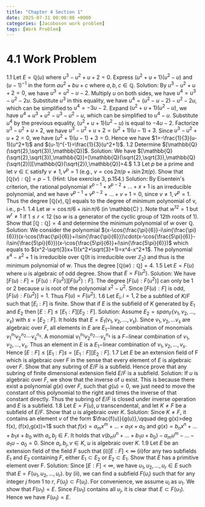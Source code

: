 ```yaml
---
title: "Chapter 4 Section 1"
date: 2025-07-31 00:00:00 +0000
categories: [Jacoboson work problem]
tags: [Work Problem]
---
```


# 4.1 Work Problem

1.1 Let $E=\mathbb{Q}(u)$ where $u^3-u^2+u+2=0$. Express $(u^2+u+1)(u^2-u)$ and $(u-1)^{-1}$ in the form $au^2+bu+c$ where $a,b,c\in\mathbb{Q}$.
Solution: By $u^3-u^2+u+2=0$, we have
 $u^3=u^2-u-2$.
Multiply $u$ on both sides, we have
$u^4=u^3-u^2-2u$.
Substitute $u^3$ in this equality, we have
$u^4=(u^2-u-2)-u^2-2u$, which can be simplified to
$u^4=-3u-2$.
Expand $(u^2+u+1)(u^2-u)$, we have
$u^4+u^3+u^2-u^3-u^2-u$, which can be simplified to
$u^4-u$.
Substitute $u^4$ by the previous equality, $(u^2+u+1)(u^2-u)$ is equal to 
$-4u-2$.
Factorize  $u^3-u^2+u+2$, we have 
 $u^3-u^2+u+2=(u^2+1)(u-1)+3$. 
Since $u^3-u^2+u+2=0$, we have
  $(u^2+1)(u-1)+3=0$.
Hence we have
  $1=-\frac{1}{3}(u-1)(u^2+1)$
and
  $(u-1)^{-1}=\frac{1}{3}(u^2+1)$.
1.2 Determine $[\mathbb{Q}(\sqrt{2},\sqrt{3}),\mathbb{Q}]$.
Solution: We have 
  $[\mathbb{Q}(\sqrt{2},\sqrt{3}),\mathbb{Q}]=[\mathbb{Q}(\sqrt{2},\sqrt{3}),\mathbb{Q}(\sqrt{2})][\mathbb{Q}(\sqrt{2}),\mathbb{Q}]=4.$
1.3 Let $p$ be a prime and let $v\in\mathbb{C}$ satisfy $v\neq1,v^p=1$ (e.g., $v=\cos {2\pi}/p+i\sin{2\pi}/p$). Show that $[\mathbb{Q}(v):\mathbb{Q}]=p-1.$ (Hint: Use exercise 3, p.154.)
Solution: By Eisentein's criterion, the rational polynomial $x^{p-1}+x^{p-2}+\dots+x+1$ is an irreducible polynomial, and we have $v^{p-1}+v^{p-2}+\dots+v+1=0$, since $v\neq 1,v^p=1$.
Thus the degree $[\mathbb{Q}(v),\mathbb{Q}]$ equals to the degree of minimum polynomial of v, i.e., p-1.
1.4 Let $w=\cos{\pi/6}+i\sin{\pi/6}$ (in \mathbb{C} ). Note that $w^{12}=1$ but $w^r\neq1$ if $1\leq r<12$ (so $w$ is a generator of the cyclic group of 12th roots of 1). Show that $[\mathbb{Q}:\mathbb{Q}]=4$ and determine the minimum polynomial of $w$ over $\mathbb{Q}$.
Solution: We consider the polynomial
  $(x-\cos{\frac{\pi}{6}}-i\sin{\frac{\pi}{6}})(x-\cos{\frac{\pi}{6}}+i\sin{\frac{\pi}{6}})\cdot(x-\cos{\frac{5\pi}{6}}-i\sin{\frac{5\pi}{6}})(x-\cos{\frac{5\pi}{6}}+i\sin{\frac{5\pi}{6}})$ which equals to
$(x^2-\sqrt{3}x+1)(x^2+\sqrt{3}+1)=x^4-x^2+1$.
The polynomial $x^4-x^2+1$ is irreducible over $\mathbb{Q}$(It is irreducible over $\mathbb{Z}_2$) and thus is the minimum polynomial of $w$. Thus the degree $[\mathbb{Q}(w):\mathbb{Q}]=4$.
1.5 Let $E=F(u)$ where $u$ is algebraic of odd degree. Show that $E=F(u^2).$
Solution: We have 
  $[F(u):F]=[F(u):F(u^2)][F(u^2):F].$
The degree $[F(u):F(u^2)]$ can only be 1 or 2 because $u$ is root of the polynomial $x^2-u^2$. Since $[F(u):F]$ is odd,$[F(u):F(u^2)]=1$. Thus $F(u)=F(u^2)$.
1.6 Let $E_i,i=1,2$ be a subfiled of $K/F$ such that $[E_i:F]$ is finite. Show that if $E$ is the subfield of $K$ generated by $E_1$ and $E_2$ then $[E:F]\leq[E_1:F][E_2:F]$. 
Solution: Assume $E_2=span_F\{v_1,v_2,\dots,v_s\}$ with $s=[E_2:F]$. It holds that 
  $E=E_1(v_1,v_2,\dots,v_s)$.
Since $v_1,v_2,\dots v_s$ are algebraic over $F$, all elements in $E$ are $E_1-$linear combination of monomials $v_1^{n_1}v_2^{n_2}\cdots v_s^{n_s}$. A monomial $v_1^{n_1}v_2^{n_2}\cdots v_s^{n_s}$ is a $F-$linear combination of $v_1,v_2,\dots,v_s$. Thus an element in $E$ is a $E_1-$linear combination of $v_1,v_2,\dots,v_s$. Hence
    $[E:F]\leq[E_1:F]s=[E_1:F][E_2:F]$.
1.7 Let $E$ be an extension field of F which is algebraic over $F$ in the sense that every element of $E$ is algebraic over $F$. Show that any subring of $E/F$ is a subfield. Hence prove that any subring of finite dimensional extension field $E/F$ is a subfield.
Solution: If $u$ is algebraic over $F$, we show that the inverse of $u$ exist. This is because there exist a polynomial $g(x)$ over $F$, such that $g(u)=0$, we just need to move the constant of this polynomial to the right and times the inverse of that constant directly. Thus the subring of $E/F$ is closed under inverse operation and $E$ is a subfield.
1.8 Let $E=F(u),u$ transcendental, and let $K\neq F$ be a subfield of $E/F$. Show that $u$ is algebraic over $K$.
Solution: Since $K\neq F$, it contains an element $v$ of the form 
  $\frac{f(u)}{g(u)},\qquad deg g(x)>deg f(x), (f(x),g(x))=1$
such that $f(x)=a_mx^m+\dots+a_1x+a_0$ and $g(x)=b_nx^n+\dots+b_1x+b_0$ with $a_i,b_j\in F$. It holds that 
  $v(b_nu^n+\dots+b_1u+b_0)-a_mu^m-\dots-a_1u-a_0=0.$
Since $a_i,b_j,v\in K$, $u$ is algebraic over $K$.
1.9 Let $E$ be an extension field of the field $F$ such that 
  (i)$[E:F]<\infty$
  (ii)for any two subfields $E_1$ and $E_2$ containing $F$, either $E_1\subset E_2$ or $E_2\subset E_1$.
  Show that $E$ has a primitive element over F.
Solution: Since $[E:F]<\infty$, we have $u_1,u_2,\dots,u_r\in E$ such that
  $E=F(u_1,u_2,\dots,u_r).$
  by (ii), we can find a subfield $F(u_i)$ such that for any integer $j$ from 1 to $r$, $F(u_j)\subset F(u_i)$. For convenience, we assume $u_i$ as $u_1$. We show that $F(u_1)=E$. Since $F(u_1)$ contains all $u_j$, it is clear that $E\subset F(u_1)$. Hence we have $F(u_1)=E$.
